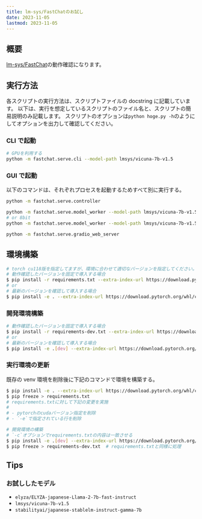 ```yaml
---
title: lm-sys/FastChatのお試し
date: 2023-11-05
lastmod: 2023-11-05
---
```


## 概要

[lm-sys/FastChat](https://github.com/lm-sys/FastChat)の動作確認になります。

## 実行方法

各スクリプトの実行方法は、スクリプトファイルの docstring に記載しています。
以下は、実行を想定しているスクリプトのファイル名と、スクリプトの簡易説明のみ記載します。
スクリプトのオプションは`python hoge.py -h`のようにしてオプションを出力して確認してください。

### CLI で起動

```sh
# GPUを利用する
python -m fastchat.serve.cli --model-path lmsys/vicuna-7b-v1.5
```

### GUI で起動

以下のコマンドは、それぞれプロセスを起動するためすべて別に実行する。

```sh
python -m fastchat.serve.controller

python -m fastchat.serve.model_worker --model-path lmsys/vicuna-7b-v1.5
# or 8bit
python -m fastchat.serve.model_worker --model-path lmsys/vicuna-7b-v1.5 --load-8bit

python -m fastchat.serve.gradio_web_server
```

## 環境構築

```sh
# torch cu118版を指定してますが、環境に合わせて適切なバージョンを指定してください。
# 動作確認したバージョンを固定で導入する場合
$ pip install -r requirements.txt --extra-index-url https://download.pytorch.org/whl/cu118
# or
# 最新のバージョンを確認して導入する場合
$ pip install -e . --extra-index-url https://download.pytorch.org/whl/cu118
```

### 開発環境構築

```sh
# 動作確認したバージョンを固定で導入する場合
$ pip install -r requirements-dev.txt --extra-index-url https://download.pytorch.org/whl/cu118
# or
# 最新のバージョンを確認して導入する場合
$ pip install -e .[dev] --extra-index-url https://download.pytorch.org/whl/cu118
```

### 実行環境の更新

既存の venv 環境を削除後に下記のコマンドで環境を構築する。

```sh
$ pip install -e . --extra-index-url https://download.pytorch.org/whl/cu118
$ pip freeze > requirements.txt
# requirements.txtに対して下記の変更を実施
#
# - pytorchのcudaバージョン指定を削除
# - `-e`で指定されている行を削除

# 開発環境の構築
# `-c`オプションでrequirements.txtの内容は一致させる
$ pip install -e .[dev] --extra-index-url https://download.pytorch.org/whl/cu118
$ pip freeze > requirements-dev.txt  # requirements.txtと同様に処理
```

## Tips

### お試ししたモデル

- `elyza/ELYZA-japanese-Llama-2-7b-fast-instruct`
- `lmsys/vicuna-7b-v1.5`
- `stabilityai/japanese-stablelm-instruct-gamma-7b`
